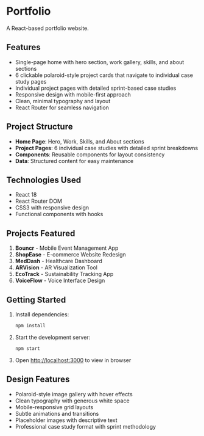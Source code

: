 # Portfolio

A React-based portfolio website.

## Features

- Single-page home with hero section, work gallery, skills, and about sections
- 6 clickable polaroid-style project cards that navigate to individual case study pages
- Individual project pages with detailed sprint-based case studies
- Responsive design with mobile-first approach
- Clean, minimal typography and layout
- React Router for seamless navigation

## Project Structure

- **Home Page**: Hero, Work, Skills, and About sections
- **Project Pages**: 6 individual case studies with detailed sprint breakdowns
- **Components**: Reusable components for layout consistency
- **Data**: Structured content for easy maintenance

## Technologies Used

- React 18
- React Router DOM
- CSS3 with responsive design
- Functional components with hooks

## Projects Featured

1. **Bouncr** - Mobile Event Management App
2. **ShopEase** - E-commerce Website Redesign
3. **MedDash** - Healthcare Dashboard
4. **ARVision** - AR Visualization Tool
5. **EcoTrack** - Sustainability Tracking App
6. **VoiceFlow** - Voice Interface Design

## Getting Started

1. Install dependencies:
   ```bash
   npm install
   ```

2. Start the development server:
   ```bash
   npm start
   ```

3. Open [http://localhost:3000](http://localhost:3000) to view in browser

## Design Features

- Polaroid-style image gallery with hover effects
- Clean typography with generous white space
- Mobile-responsive grid layouts
- Subtle animations and transitions
- Placeholder images with descriptive text
- Professional case study format with sprint methodology 
